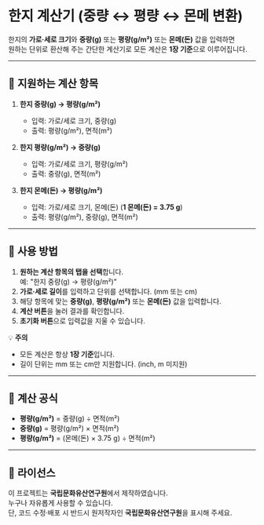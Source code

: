 # 한지 계산기 (중량 ↔ 평량 ↔ 몬메 변환)

한지의 **가로·세로 크기**와 **중량(g)** 또는 **평량(g/m²)** 또는 **몬메(돈)** 값을 입력하면  
원하는 단위로 환산해 주는 간단한 계산기로 모든 계산은 **1장 기준**으로 이루어집니다.

---

## 📌 지원하는 계산 항목
1. **한지 중량(g) → 평량(g/m²)**  
   - 입력: 가로/세로 크기, 중량(g)  
   - 출력: 평량(g/m²), 면적(m²)

2. **한지 평량(g/m²) → 중량(g)**  
   - 입력: 가로/세로 크기, 평량(g/m²)  
   - 출력: 중량(g), 면적(m²)

3. **한지 몬메(돈) → 평량(g/m²)**  
   - 입력: 가로/세로 크기, 몬메(돈) (**1 몬메(돈) = 3.75 g**)
   - 출력: 평량(g/m²), 중량(g), 면적(m²)  


---

## 📝 사용 방법
1. **원하는 계산 항목의 탭을 선택**합니다.  
   예: "한지 중량(g) → 평량(g/m²)"
2. **가로·세로 길이**를 입력하고 단위를 선택합니다. (mm 또는 cm)
3. 해당 항목에 맞는 **중량(g)**, **평량(g/m²)** 또는 **몬메(돈)** 값을 입력합니다.
4. **계산 버튼**을 눌러 결과를 확인합니다.
5. **초기화 버튼**으로 입력값을 지울 수 있습니다.

💡 **주의**  
- 모든 계산은 항상 **1장 기준**입니다.  
- 길이 단위는 mm 또는 cm만 지원합니다. (inch, m 미지원)

---

## 📐 계산 공식
- **평량(g/m²)** = 중량(g) ÷ 면적(m²)  
- **중량(g)** = 평량(g/m²) × 면적(m²)  
- **평량(g/m²)** = (몬메(돈) × 3.75 g) ÷ 면적(m²)

---

## 📄 라이선스
이 프로젝트는 **국립문화유산연구원**에서 제작하였습니다.  
누구나 자유롭게 사용할 수 있습니다.  
단, 코드 수정·배포 시 반드시 원저작자인 **국립문화유산연구원**을 표시해 주세요.
